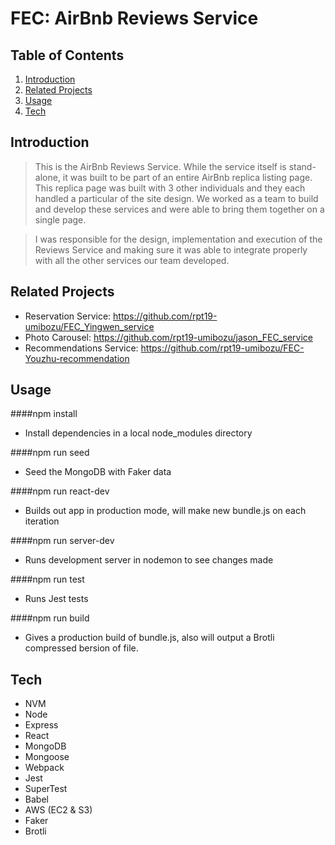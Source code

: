 # FEC: AirBnb Reviews Service

## Table of Contents

1. [Introduction](#Introduction)
1. [Related Projects](#Related-Projects)
1. [Usage](#Usage)
1. [Tech](#Tech)

## Introduction

> This is the AirBnb Reviews Service. While the service itself is stand-alone, it was built to be part of an entire AirBnb replica listing page. This replica page was built with 3 other individuals and they each handled a particular of the site design. We worked as a team to build and develop these services and were able to bring them together on a single page.

> I was responsible for the design, implementation and execution of the Reviews Service and making sure it was able to integrate properly with all the other services our team developed.

## Related Projects

  - Reservation Service: https://github.com/rpt19-umibozu/FEC_Yingwen_service
  - Photo Carousel: https://github.com/rpt19-umibozu/jason_FEC_service
  - Recommendations Service: https://github.com/rpt19-umibozu/FEC-Youzhu-recommendation

## Usage

####npm install
  - Install dependencies in a local node_modules directory

####npm run seed
  - Seed the MongoDB with Faker data

####npm run react-dev
  - Builds out app in production mode, will make new bundle.js on each iteration

####npm run server-dev
  - Runs development server in nodemon to see changes made

####npm run test
  - Runs Jest tests

####npm run build
  - Gives a production build of bundle.js, also will output a Brotli compressed bersion of file.

## Tech

- NVM
- Node
- Express
- React
- MongoDB
- Mongoose
- Webpack
- Jest
- SuperTest
- Babel
- AWS (EC2 & S3)
- Faker
- Brotli

